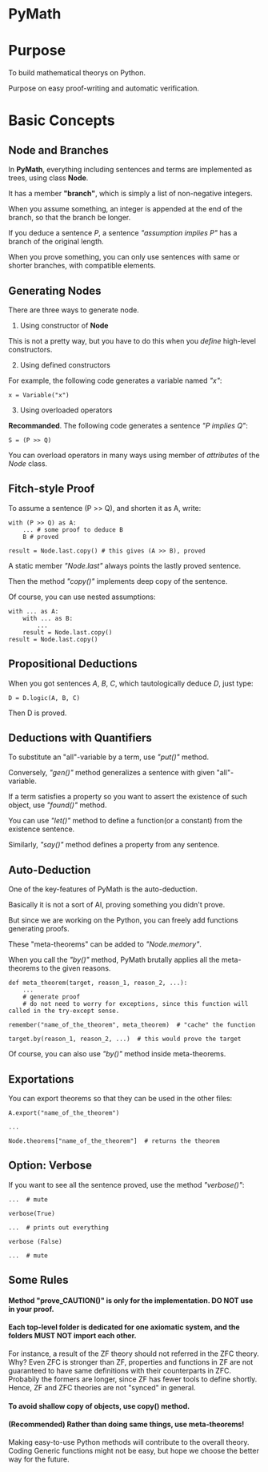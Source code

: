 
PyMath
=======================

# Purpose

To build mathematical theorys on Python.

Purpose on easy proof-writing and automatic verification.

# Basic Concepts

## Node and Branches

In **PyMath**, everything including sentences and terms are implemented as trees, using class **Node**.

It has a member **"branch"**, which is simply a list of non-negative integers.

When you assume something, an integer is appended at the end of the branch, so that the branch be longer.

If you deduce a sentence *P*, a sentence *"assumption implies P"* has a branch of the original length.

When you prove something, you can only use sentences with same or shorter branches, with compatible elements.


## Generating Nodes
There are three ways to generate node.

1. Using constructor of **Node**

This is not a pretty way, but you have to do this when you *define* high-level constructors.

2. Using defined constructors

For example, the following code generates a variable named *"x"*:

    x = Variable("x")

3. Using overloaded operators

**Recommanded**. The following code generates a sentence *"P implies Q"*:

    S = (P >> Q)

You can overload operators in many ways using member of *attributes* of the *Node* class.


## Fitch-style Proof

To assume a sentence (P >> Q), and shorten it as A, write:

    with (P >> Q) as A:
        ... # some proof to deduce B
        B # proved

    result = Node.last.copy() # this gives (A >> B), proved

A static member *"Node.last"* always points the lastly proved sentence.

Then the method *"copy()"* implements deep copy of the sentence.

Of course, you can use nested assumptions:

    with ... as A:
        with ... as B:
            ...
        result = Node.last.copy()
    result = Node.last.copy()



## Propositional Deductions

When you got sentences *A*, *B*, *C*, which tautologically deduce *D*, just type:

    D = D.logic(A, B, C)

Then D is proved.


## Deductions with Quantifiers

To substitute an "all"-variable by a term, use *"put()"* method.

Conversely, *"gen()"* method generalizes a sentence with given "all"-variable.

If a term satisfies a property so you want to assert the existence of such object, use *"found()"* method.

You can use *"let()"* method to define a function(or a constant) from the existence sentence.

Similarly, *"say()"* method defines a property from any sentence.



## Auto-Deduction

One of the key-features of PyMath is the auto-deduction.

Basically it is not a sort of AI, proving something you didn't prove.

But since we are working on the Python, you can freely add functions generating proofs.

These "meta-theorems" can be added to *"Node.memory"*.

When you call the *"by()"* method, PyMath brutally applies all the meta-theorems to the given reasons.

    def meta_theorem(target, reason_1, reason_2, ...):
        ...
        # generate proof
        # do not need to worry for exceptions, since this function will called in the try-except sense.

    remember("name_of_the_theorem", meta_theorem)  # "cache" the function

    target.by(reason_1, reason_2, ...)  # this would prove the target


Of course, you can also use *"by()"* method inside meta-theorems.



## Exportations

You can export theorems so that they can be used in the other files:

    A.export("name_of_the_theorem")

    ...

    Node.theorems["name_of_the_theorem"]  # returns the theorem



## Option: Verbose

If you want to see all the sentence proved, use the method *"verbose()"*:

    ...  # mute

    verbose(True)
    
    ...  # prints out everything
    
    verbose (False)
    
    ...  # mute






## Some Rules

#### Method "prove_CAUTION()" is only for the implementation. **DO NOT** use in your proof.

#### Each top-level folder is dedicated for one axiomatic system, and the folders **MUST NOT** import each other.

For instance, a result of the ZF theory should not referred in the ZFC theory. Why? Even ZFC is stronger than ZF, properties and functions in ZF are not guaranteed to have same definitions with their counterparts in ZFC. Probabily the formers are longer, since ZF has fewer tools to define shortly. Hence, ZF and ZFC theories are not "synced" in general.

#### To avoid shallow copy of objects, use copy() method.

#### (Recommended) Rather than doing same things, use meta-theorems!

Making easy-to-use Python methods will contribute to the overall theory. Coding Generic functions might not be easy, but hope we choose the better way for the future.